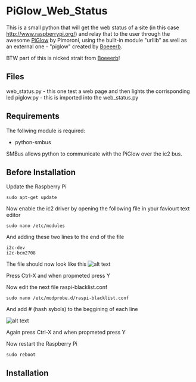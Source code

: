PiGlow_Web_Status
=================

This is a small python that will get the web status of a site (in this case http://www.raspberrypi.org/) and relay that to the user through the awesome [PiGlow](http://shop.pimoroni.com/products/piglow "PiGlow") by Pimoroni, using the bulit-in module "urllib" as well as an external one - "piglow" created by [Boeeerb](https://github.com/Boeeerb/PiGlow).

BTW part of this is nicked strait from [Boeeerb](https://github.com/Boeeerb/PiGlow)!

Files
------
web_status.py - this one test a web page and then lights the corrisponding led
piglow.py - this is imported into the web_status.py

Requirements
------
The follwing module is required:
* python-smbus

SMBus allows python to communicate with the PiGlow over the ic2 bus.


Before Installation
------
Update the Raspberry Pi
```
sudo apt-get update
````

Now enable the ic2 driver by opening the following file in your faviourt text editor
````
sudo nano /etc/modules
````

And adding these two lines to the end of the file
````
i2c-dev
i2c-bcm2708
````

The file should now look like this
![alt text](https://raw.github.com/James12802/PiGlow_Web_Status/master/images/add_modules.jpg "Added the two files to modules")

Press Ctrl-X and when propmeted press Y

Now edit the next file raspi-blacklist.conf
````
sudo nano /etc/modprobe.d/raspi-blacklist.conf
````
And add # (hash sybols) to the beggining of each line

![alt text](https://raw.github.com/James12802/PiGlow_Web_Status/master/images/hashing.jpg "Hashing")

Again press Ctrl-X and when propmeted press Y

Now restart the Raspberry Pi
````
sudo reboot
````
Installation
-----





